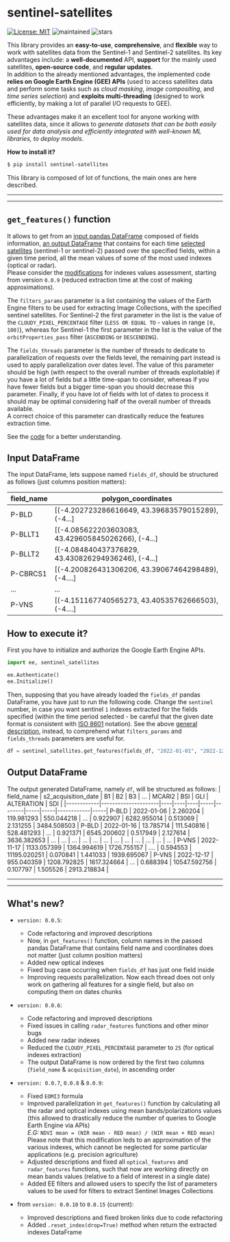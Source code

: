 # sentinel-satellites

[![License: MIT](https://img.shields.io/badge/license-MIT-yellow.svg)](https://github.com/Amatofrancesco99/master-thesis/blob/main/Notebooks/1-features-extraction/utils/LICENSE)
![maintained](https://img.shields.io/badge/maintained%3F-YES-green.svg)
![stars](https://img.shields.io/github/stars/Amatofrancesco99/master-thesis.svg)

This library provides an **easy-to-use**, **comprehensive**, and **flexible** way to work with satellites data from the Sentinel-1 and Sentinel-2 satellites. Its key advantages include: a **well-documented** API, **support** for the mainly used satellites, **open-source code**, and **regular updates**.<br>
In addition to the already mentioned advantages, the implemented code **relies on Google Earth Engine (GEE) APIs** (used to access satellites data and perform some tasks such as *cloud masking*, *image compositing*, and *time series selection*) and **exploits multi-threading** (designed to work efficiently, by making a lot of parallel I/O requests to GEE).

These advantages make it an excellent tool for anyone working with satellites data, since it allows to *generate datasets that can be both easily used for data analysis and efficiently integrated with well-known ML libraries, to deploy models*.

**How to install it?**
```bash
$ pip install sentinel-satellites
```

This library is composed of lot of functions, the main ones are here described.

*** 
***
## `get_features()` function

It allows to get from an [input pandas DataFrame](#input-dataframe) composed of fields information, [an output DataFrame](#output-dataframe) that contains for each time [selected satellites](#how-to-execute-it) (sentinel-1 or sentinel-2) passed over the specified fields, within a given time period, all the mean values of some of the most used indexes (optical or radar).<br>
Please consider the [modifications](#whats-new) for indexes values assessment, starting from version `0.0.9` (reduced extraction time at the cost of making approximations).<br>

The `filters_params` parameter is a list containing the values of the Earth Engine filters to be used for extracting Image Collections, with the specified sentinel satellites. For Sentinel-2 the first parameter in the list is the value of the `CLOUDY_PIXEL_PERCENTAGE` filter (`LESS OR EQUAL TO` - values in range `[0, 100]`), whereas for Sentinel-1 the first parameter in the list is the value of the `orbitProperties_pass` filter (`ASCENDING` or `DESCENDING`).

The `fields_threads` parameter is the number of threads to dedicate to parallelization of requests over the fields level, the remaining part instead is used to apply parallelization over dates level. The value of this parameter should be high (with respect to the overall number of threads exploitable) if you have a lot of fields but a little time-span to consider, whereas if you have fewer fields but a bigger time-span you should decrease this parameter. Finally, if you have lot of fields with lot of dates to process it should may be optimal considering half of the overall number of threads available. <br>A correct choice of this parameter can drastically reduce the features extraction time.

See the [code](https://github.com/Amatofrancesco99/master-thesis/blob/main/Notebooks/1-features-extraction/utils/sentinel_satellites.py) for a better understanding.

## Input DataFrame
The input DataFrame, lets suppose named `fields_df`, should be structured as follows (just columns position matters):

| field_name      |              polygon_coordinates                  |
|-----------------|---------------------------------------------------|
| P-BLD           |  [(-4.202723286616649, 43.39683579015289), (-4...]|
| P-BLLT1         | [(-4.085622203603083, 43.429605845026266), (-4...]|
| P-BLLT2         | [(-4.084840437376829, 43.430826294936246), (-4...]|
| P-CBRCS1        | [(-4.200826431306206, 43.39067464298489), (-4....]|
| ...             |             ...                                   |
| P-VNS 	      | [(-4.151167740565273, 43.40535762666503), (-4....]|


## How to execute it?

First you have to initialize and authorize the Google Earth Engine APIs.

```python
import ee, sentinel_satellites

ee.Authenticate()
ee.Initialize()
```

Then, supposing that you have already loaded the `fields_df` pandas DataFrame, you have just to run the following code. Change the `sentinel` number, in case you want sentinel `1` indexes extracted for the fields specified (within the time period selected - be careful that the given date format is consistent with [ISO 8601](https://it.wikipedia.org/wiki/ISO_8601) notation). See the above [general description](#get_features-function), instead, to comprehend what `filters_params` and `fields_threads` parameters are useful for.

```python
df = sentinel_satellites.get_features(fields_df, "2022-01-01", "2022-12-31", sentinel=2, filters_params=['40'], fields_threads=3)
```

## Output DataFrame
The output generated DataFrame, namely `df`, will be structured as follows:
| field_name | s2_acquisition_date | B1 | B2 | B3 | ... | MCARI2 | BSI | GLI | ALTERATION | SDI |
|------------|---------------------|----|----|----|-----|--------|-----|-----|------------|-----|
P-BLD | 2022-01-06 | 2.260204    | 119.981293  | 550.044218  | ...  | 0.922907 | 6282.955014  | 0.513069 | 2.131255 | 3484.508503 |
P-BLD | 2022-01-16 | 13.785714   | 111.540816  | 528.481293  | ...  | 0.921371 | 6545.200602  | 0.517949 | 2.127614 | 3636.382653 |
...   | ...        | ...         | ...         |	...	     | ...  | ...      | ...          | ...      | ...      | ... | ...   |
P-VNS | 2022-11-17 | 1133.057399 | 1364.994619 | 1726.755157 | .... | 0.594553 | 11195.020251 |	0.070841 | 1.441033 | 1939.695067 |
P-VNS | 2022-12-17 | 955.040359  | 1208.792825 | 1617.324664 | ...  | 0.688394 | 10547.592756 |	0.107797 | 1.505526 | 2913.218834 |


***
***
## What's new?
* `version: 0.0.5`:
    * Code refactoring and improved descriptions
    * Now, in `get_features()` function, column names in the passed pandas DataFrame that contains field name and coordinates does not matter (just column position matters)
    * Added new optical indexes
    * Fixed bug case occurring when `fields_df` has just one field inside
    * Improving requests parallelization. Now each thread does not only work on gathering all features for a single field, but also on computing them on dates chunks

* `version: 0.0.6`:
    * Code refactoring and improved descriptions
    * Fixed issues in calling `radar_features` functions and other minor bugs
    * Added new radar indexes
    * Reduced the `CLOUDY_PIXEL_PERCENTAGE` parameter to `25` (for optical indexes extraction)
    * The output DataFrame is now ordered by the first two columns (`field_name` & `acquisition_date`), in ascending order 

* `version: 0.0.7`, `0.0.8` & `0.0.9`:
    * Fixed `EOMI3` formula
    * Improved parallelization in `get_features()` function by calculating all the radar and optical indexes using mean bands/polarizations values (this allowed to drastically reduce the number of queries to Google Earth Engine via APIs) <br>
    *E.G:* `NDVI mean = (NIR mean - RED mean) / (NIR mean + RED mean)` <br>
    Please note that this modification leds to an approximation of the various indexes, which cannot be neglected for some particular applications (e.g. precision agriculture)
    * Adjusted descriptions and fixed all `optical_features` and `radar_features` functions, such that now are working directly on mean bands values (relative to a field of interest in a single date)
    * Added EE filters and allowed users to specify the list of parameters values to be used for filters to extract Sentinel Images Collections

* from `version: 0.0.10` to `0.0.15` (current):
    * Improved descriptions and fixed broken links due to code refactoring
    * Added `.reset_index(drop=True)` method when return the extracted indexes DataFrame